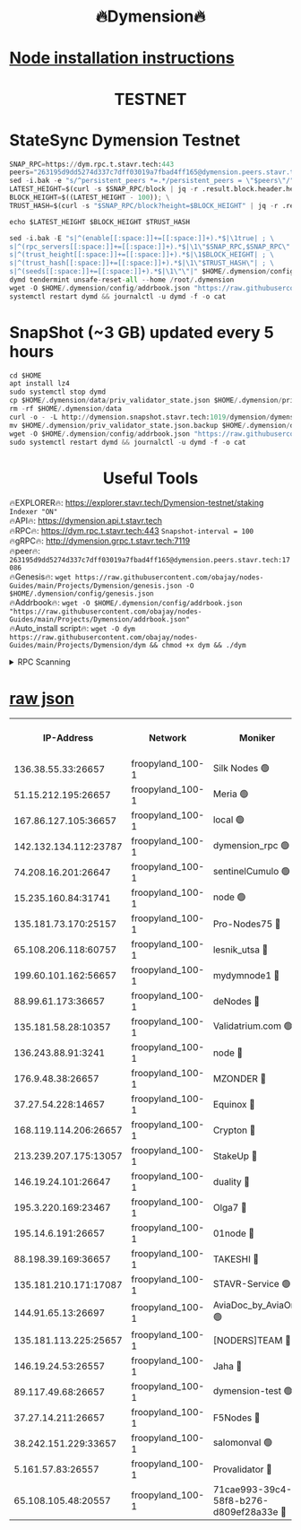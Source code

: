 <h1 align="center"> 🔥Dymension🔥</h1>

[Node installation instructions](https://github.com/obajay/nodes-Guides/tree/main/Projects/Dymension)
=

<h1 align="center"> TESTNET</h1>

# StateSync Dymension Testnet
```python
SNAP_RPC=https://dym.rpc.t.stavr.tech:443
peers="263195d9dd5274d337c7dff03019a7fbad4ff165@dymension.peers.stavr.tech:17086"
sed -i.bak -e "s/^persistent_peers *=.*/persistent_peers = \"$peers\"/" $HOME/.dymension/config/config.toml
LATEST_HEIGHT=$(curl -s $SNAP_RPC/block | jq -r .result.block.header.height); \
BLOCK_HEIGHT=$((LATEST_HEIGHT - 100)); \
TRUST_HASH=$(curl -s "$SNAP_RPC/block?height=$BLOCK_HEIGHT" | jq -r .result.block_id.hash)

echo $LATEST_HEIGHT $BLOCK_HEIGHT $TRUST_HASH

sed -i.bak -E "s|^(enable[[:space:]]+=[[:space:]]+).*$|\1true| ; \
s|^(rpc_servers[[:space:]]+=[[:space:]]+).*$|\1\"$SNAP_RPC,$SNAP_RPC\"| ; \
s|^(trust_height[[:space:]]+=[[:space:]]+).*$|\1$BLOCK_HEIGHT| ; \
s|^(trust_hash[[:space:]]+=[[:space:]]+).*$|\1\"$TRUST_HASH\"| ; \
s|^(seeds[[:space:]]+=[[:space:]]+).*$|\1\"\"|" $HOME/.dymension/config/config.toml
dymd tendermint unsafe-reset-all --home /root/.dymension
wget -O $HOME/.dymension/config/addrbook.json "https://raw.githubusercontent.com/obajay/nodes-Guides/main/Projects/Dymension/addrbook.json"
systemctl restart dymd && journalctl -u dymd -f -o cat

```
# SnapShot (~3 GB) updated every 5 hours
```python
cd $HOME
apt install lz4
sudo systemctl stop dymd
cp $HOME/.dymension/data/priv_validator_state.json $HOME/.dymension/priv_validator_state.json.backup
rm -rf $HOME/.dymension/data
curl -o - -L http://dymension.snapshot.stavr.tech:1019/dymension/dymension-snap.tar.lz4 | lz4 -c -d - | tar -x -C $HOME/.dymension --strip-components 2
mv $HOME/.dymension/priv_validator_state.json.backup $HOME/.dymension/data/priv_validator_state.json
wget -O $HOME/.dymension/config/addrbook.json "https://raw.githubusercontent.com/obajay/nodes-Guides/main/Projects/Dymension/addrbook.json"
sudo systemctl restart dymd && journalctl -u dymd -f -o cat
```

 <h1 align="center"> Useful Tools</h1>

🔥EXPLORER🔥:     https://explorer.stavr.tech/Dymension-testnet/staking        `Indexer "ON"` \
🔥API🔥:          https://dymension.api.t.stavr.tech \
🔥RPC🔥:          https://dym.rpc.t.stavr.tech:443                  `Snapshot-interval = 100` \
🔥gRPC🔥:         http://dymension.grpc.t.stavr.tech:7119 \
🔥peer🔥:         `263195d9dd5274d337c7dff03019a7fbad4ff165@dymension.peers.stavr.tech:17086` \
🔥Genesis🔥:     ```wget https://raw.githubusercontent.com/obajay/nodes-Guides/main/Projects/Dymension/genesis.json -O $HOME/.dymension/config/genesis.json``` \
🔥Addrbook🔥:    ```wget -O $HOME/.dymension/config/addrbook.json "https://raw.githubusercontent.com/obajay/nodes-Guides/main/Projects/Dymension/addrbook.json"``` \
🔥Auto_install script🔥: ```wget -O dym https://raw.githubusercontent.com/obajay/nodes-Guides/main/Projects/Dymension/dym && chmod +x dym && ./dym```

<details>
<summary>RPC Scanning</summary>

<h2 align="center"> We scan nodes in real time every 4 hours. And we provide the final result of RPC endpoints.
We cannot influence the operation of these nodes in any way. </h2>


```python
If Voting Power is higher than 0 --> then the Node is a validator of the network and may be subject to attack and be a potential threat to the chain.
```
```python
We marked such validators with a red symbol
```

</details>

[raw json](https://rpc-check.dymt.stavr.tech/dymt/rpc-dymt-result.json)
=


<table><tr><th>IP-Address</th><th>Network</th><th>Moniker</th><th>Latest Block Height</th><th>Earliest Block Height</th><th>Catching Up</th><th>Tx Index</th><th>Voting Power</th><th>Scan Time</th></tr><tr><td>136.38.55.33:26657</td><td>froopyland_100-1</td><td>Silk Nodes 🟢</td><td>1816293</td><td>1</td><td>False</td><td>on</td><td>0</td><td>2023-12-24T16:49:43.810817426UTC</td></tr><tr><td>51.15.212.195:26657</td><td>froopyland_100-1</td><td>Meria 🟢</td><td>1651535</td><td>1238063</td><td>False</td><td>on</td><td>0</td><td>2023-12-24T16:48:45.157536717UTC</td></tr><tr><td>167.86.127.105:36657</td><td>froopyland_100-1</td><td>local 🟢</td><td>1651535</td><td>1318001</td><td>False</td><td>off</td><td>0</td><td>2023-12-24T16:49:42.906102067UTC</td></tr><tr><td>142.132.134.112:23787</td><td>froopyland_100-1</td><td>dymension_rpc 🟢</td><td>1816289</td><td>1649923</td><td>False</td><td>on</td><td>0</td><td>2023-12-24T16:49:17.483258776UTC</td></tr><tr><td>74.208.16.201:26647</td><td>froopyland_100-1</td><td>sentinelCumulo 🟢</td><td>1816284</td><td>1652923</td><td>False</td><td>on</td><td>0</td><td>2023-12-24T16:48:46.702759753UTC</td></tr><tr><td>15.235.160.84:31741</td><td>froopyland_100-1</td><td>node 🟢</td><td>1816284</td><td>1652923</td><td>False</td><td>on</td><td>0</td><td>2023-12-24T16:48:47.977716116UTC</td></tr><tr><td>135.181.73.170:25157</td><td>froopyland_100-1</td><td>Pro-Nodes75 🔴</td><td>1816286</td><td>1652923</td><td>False</td><td>on</td><td>1</td><td>2023-12-24T16:48:57.622441873UTC</td></tr><tr><td>65.108.206.118:60757</td><td>froopyland_100-1</td><td>lesnik_utsa 🔴</td><td>1816286</td><td>1652923</td><td>False</td><td>on</td><td>1</td><td>2023-12-24T16:49:02.092622886UTC</td></tr><tr><td>199.60.101.162:56657</td><td>froopyland_100-1</td><td>mydymnode1 🔴</td><td>1816286</td><td>1652923</td><td>False</td><td>off</td><td>2</td><td>2023-12-24T16:49:02.846208528UTC</td></tr><tr><td>88.99.61.173:36657</td><td>froopyland_100-1</td><td>deNodes 🔴</td><td>1816291</td><td>1652923</td><td>False</td><td>off</td><td>1</td><td>2023-12-24T16:49:29.334466322UTC</td></tr><tr><td>135.181.58.28:10357</td><td>froopyland_100-1</td><td>Validatrium.com 🟢</td><td>1816291</td><td>1652923</td><td>False</td><td>on</td><td>0</td><td>2023-12-24T16:49:29.717421395UTC</td></tr><tr><td>136.243.88.91:3241</td><td>froopyland_100-1</td><td>node 🔴</td><td>1816292</td><td>1652923</td><td>False</td><td>on</td><td>1</td><td>2023-12-24T16:49:32.950430452UTC</td></tr><tr><td>176.9.48.38:26657</td><td>froopyland_100-1</td><td>MZONDER 🔴</td><td>1816293</td><td>1652923</td><td>False</td><td>on</td><td>1</td><td>2023-12-24T16:49:39.418786663UTC</td></tr><tr><td>37.27.54.228:14657</td><td>froopyland_100-1</td><td>Equinox 🔴</td><td>1816293</td><td>1652923</td><td>False</td><td>on</td><td>1</td><td>2023-12-24T16:49:42.620811147UTC</td></tr><tr><td>168.119.114.206:26657</td><td>froopyland_100-1</td><td>Crypton 🔴</td><td>1816294</td><td>1652923</td><td>False</td><td>off</td><td>1</td><td>2023-12-24T16:49:46.621721279UTC</td></tr><tr><td>213.239.207.175:13057</td><td>froopyland_100-1</td><td>StakeUp 🔴</td><td>1816295</td><td>1652923</td><td>False</td><td>off</td><td>1</td><td>2023-12-24T16:49:52.053645574UTC</td></tr><tr><td>146.19.24.101:26647</td><td>froopyland_100-1</td><td>duality 🔴</td><td>1816290</td><td>1655313</td><td>False</td><td>on</td><td>1</td><td>2023-12-24T16:49:20.698720516UTC</td></tr><tr><td>195.3.220.169:23467</td><td>froopyland_100-1</td><td>Olga7 🔴</td><td>1816293</td><td>1655313</td><td>False</td><td>on</td><td>1</td><td>2023-12-24T16:49:39.786779328UTC</td></tr><tr><td>195.14.6.191:26657</td><td>froopyland_100-1</td><td>01node 🔴</td><td>1816294</td><td>1655732</td><td>False</td><td>on</td><td>1</td><td>2023-12-24T16:49:46.340660070UTC</td></tr><tr><td>88.198.39.169:36657</td><td>froopyland_100-1</td><td>TAKESHI 🔴</td><td>1816284</td><td>1656584</td><td>False</td><td>on</td><td>1</td><td>2023-12-24T16:48:47.009657175UTC</td></tr><tr><td>135.181.210.171:17087</td><td>froopyland_100-1</td><td>STAVR-Service 🟢</td><td>1816285</td><td>1656584</td><td>False</td><td>on</td><td>0</td><td>2023-12-24T16:48:52.532899784UTC</td></tr><tr><td>144.91.65.13:26697</td><td>froopyland_100-1</td><td>AviaDoc_by_AviaOne 🟢</td><td>1816271</td><td>1656584</td><td>False</td><td>on</td><td>0</td><td>2023-12-24T16:48:57.264325354UTC</td></tr><tr><td>135.181.113.225:25657</td><td>froopyland_100-1</td><td>[NODERS]TEAM 🔴</td><td>1816291</td><td>1656584</td><td>False</td><td>on</td><td>1</td><td>2023-12-24T16:49:30.139242439UTC</td></tr><tr><td>146.19.24.53:26557</td><td>froopyland_100-1</td><td>Jaha 🔴</td><td>1816292</td><td>1656584</td><td>False</td><td>off</td><td>1</td><td>2023-12-24T16:49:32.684825037UTC</td></tr><tr><td>89.117.49.68:26657</td><td>froopyland_100-1</td><td>dymension-test 🟢</td><td>1816294</td><td>1723012</td><td>False</td><td>on</td><td>0</td><td>2023-12-24T16:49:47.005600557UTC</td></tr><tr><td>37.27.14.211:26657</td><td>froopyland_100-1</td><td>F5Nodes 🔴</td><td>1816289</td><td>1765599</td><td>False</td><td>off</td><td>1</td><td>2023-12-24T16:49:17.899650752UTC</td></tr><tr><td>38.242.151.229:33657</td><td>froopyland_100-1</td><td>salomonval 🟢</td><td>1816293</td><td>1773995</td><td>False</td><td>off</td><td>0</td><td>2023-12-24T16:49:40.163654214UTC</td></tr><tr><td>5.161.57.83:26557</td><td>froopyland_100-1</td><td>Provalidator 🔴</td><td>1816283</td><td>1782134</td><td>False</td><td>on</td><td>1</td><td>2023-12-24T16:48:45.901897946UTC</td></tr><tr><td>65.108.105.48:20557</td><td>froopyland_100-1</td><td>71cae993-39c4-58f8-b276-d809ef28a33e 🔴</td><td>1816289</td><td>1802923</td><td>False</td><td>on</td><td>1</td><td>2023-12-24T16:49:18.288134811UTC</td></tr></table>
